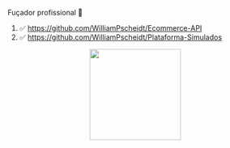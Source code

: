 Fuçador profissional 🥸

1. ✅ https://github.com/WilliamPscheidt/Ecommerce-API
2. ✅ https://github.com/WilliamPscheidt/Plataforma-Simulados



<div align="center">
  <a href="https://github.com/williampscheidt">
  <img height="180em" src="https://github-readme-stats.vercel.app/api?username=williampscheidt&show_icons=true&theme=midnight-purple&include_all_commits=true&count_private=true"/>
</div>
  
    
    
    

  
